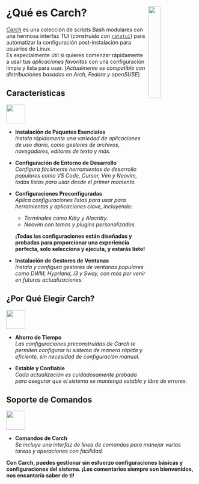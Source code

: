<h1></h1>
<img
  src="/carch.png"
  width="25%"
  align="right"
 />

<h1>¿Qué es Carch?</h1>

*[Carch](https://carch.chalisehari.com.np)* es una colección de scripts Bash modulares con una hermosa interfaz TUI (*construida con* [`ratatui`](https://github.com/ratatui-org/ratatui)) para automatizar la configuración post-instalación para usuarios de Linux.  
Es especialmente útil si quieres comenzar rápidamente a usar tus *aplicaciones favoritas* con una configuración limpia y lista para usar. (*Actualmente es compatible con distribuciones basadas en Arch, Fedora y openSUSE*)

## Características
<img src="https://img.icons8.com/?size=80&id=vSx5PNyFqTTo&format=png" width="50" /> 

- **Instalación de Paquetes Esenciales**  
  *Instala rápidamente una variedad de aplicaciones de uso diario, como gestores de archivos, navegadores, editores de texto y más.*  

- **Configuración de Entorno de Desarrollo**  
  *Configura fácilmente herramientas de desarrollo populares como VS Code, Cursor, Vim y Neovim, todas listas para usar desde el primer momento.*  

- **Configuraciones Preconfiguradas**  
  *Aplica configuraciones listas para usar para herramientas y aplicaciones clave, incluyendo:*  
  
  - *Terminales como Kitty y Alacritty.*  
  - *Neovim con temas y plugins personalizados.*  
  
  **¡Todas las configuraciones están diseñadas y probadas para proporcionar una experiencia perfecta, solo selecciona y ejecuta, y estarás listo!**

- **Instalación de Gestores de Ventanas**  
  *Instala y configura gestores de ventanas populares como DWM, Hyprland, i3 y Sway, con más por venir en futuras actualizaciones.*  

## ¿Por Qué Elegir Carch?
<img src="https://img.icons8.com/?size=80&id=111409&format=png" width="50" />

- **Ahorro de Tiempo**  
  *Las configuraciones preconstruidas de Carch te permiten configurar tu sistema de manera rápida y eficiente, sin necesidad de configuración manual.*

- **Estable y Confiable**  
  *Cada actualización es cuidadosamente probada para asegurar que el sistema se mantenga estable y libre de errores.*  

## Soporte de Comandos 
<img src="https://img.icons8.com/?size=80&id=114423&format=png" width="50" />

- **Comandos de Carch**  
  *Se incluye una interfaz de línea de comandos para manejar varias tareas y operaciones con facilidad.*  

**Con Carch, puedes gestionar sin esfuerzo configuraciones básicas y configuraciones del sistema. ¡Los comentarios siempre son bienvenidos, nos encantaría saber de ti!**